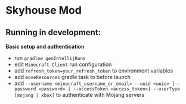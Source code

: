 # Skyhouse Mod

## Running in development:

**Basic setup and authentication**
- run `gradlew genIntellijRuns`
- edit `Minecraft Client` run configuration
- add `refresh_token=your_refresh_token` to environment variables
- add `moveResources` gradle task to before launch
- add `--username <minecraft_username_or_email> --uuid <uuid> [--password <password> | --accessToken <access_token>] --userType [mojang | xbox]` to authenticate with Mojang servers